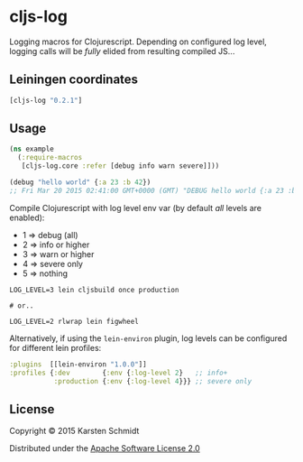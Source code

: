 # cljs-log

Logging macros for Clojurescript. Depending on configured log level,
logging calls will be *fully* elided from resulting compiled JS...

## Leiningen coordinates

```clj
[cljs-log "0.2.1"]
```

## Usage

```clj
(ns example
  (:require-macros
   [cljs-log.core :refer [debug info warn severe]]))

(debug "hello world" {:a 23 :b 42})
;; Fri Mar 20 2015 02:41:00 GMT+0000 (GMT) "DEBUG hello world {:a 23 :b 42}"
```

Compile Clojurescript with log level env var (by default *all* levels are enabled):

* 1 => debug (all)
* 2 => info or higher
* 3 => warn or higher
* 4 => severe only
* 5 => nothing

```
LOG_LEVEL=3 lein cljsbuild once production

# or..

LOG_LEVEL=2 rlwrap lein figwheel
```

Alternatively, if using the `lein-environ` plugin, log levels can be
configured for different lein profiles:

```clj
:plugins  [[lein-environ "1.0.0"]]
:profiles {:dev        {:env {:log-level 2}   ;; info+
           :production {:env {:log-level 4}}} ;; severe only
```

## License

Copyright © 2015 Karsten Schmidt

Distributed under the
[Apache Software License 2.0](http://www.apache.org/licenses/LICENSE-2.0)

